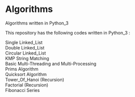 # Algorithms
Algorithms written in Python_3

This repository has the following codes written in Python_3 :

Single Linked_List<br />
Double Linked_List<br />
Circular Linked_List<br />
KMP String Matching<br />
Basic Multi-Threading and Multi-Processing<br />
Prims Algorithm<br />
Quicksort Algorithm<br />
Tower_Of_Hanoi (Recursion)<br />
Factorial (Recursion)<br />
Fibonacci Series <br />


